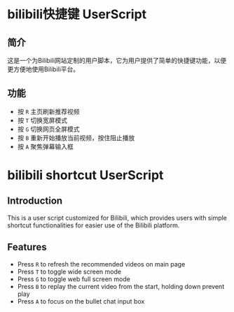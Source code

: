 # bilibili快捷键 UserScript
## 简介
这是一个为Bilibili网站定制的用户脚本，它为用户提供了简单的快捷键功能，以便更方便地使用Bilibili平台。
## 功能
- 按 `R` 主页刷新推荐视频
- 按 `T` 切换宽屏模式
- 按 `G` 切换网页全屏模式
- 按 `B` 重新开始播放当前视频，按住阻止播放
- 按 `A` 聚焦弹幕输入框

# bilibili shortcut UserScript
## Introduction
This is a user script customized for Bilibili, which provides users with simple shortcut functionalities for easier use of the Bilibili platform.
## Features
- Press `R` to refresh the recommended videos on main page
- Press `T` to toggle wide screen mode
- Press `G` to toggle web full screen mode
- Press `B` to replay the current video from the start, holding down prevent play
- Press `A` to focus on the bullet chat input box